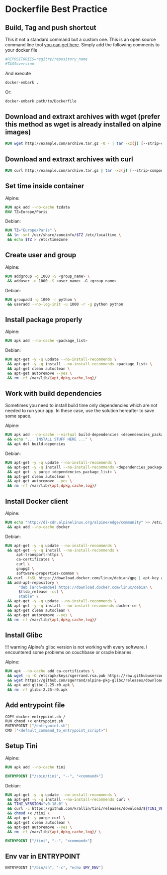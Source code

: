 # Dockerfile Best Practice

## Build, Tag and push shortcut
This it not a standard command but a custom one. This is an open source command line tool [you can get here](https://github.com/arthurmauvezin/docker-embark).
Simply add the following comments to your docker file
```bash
#REPOSITORIES=regitry/repository_name
#TAGS=version
```
And execute
```bash
docker-embark . 
```
Or:
```bash
docker-embark path/to/Dockerfile
```

## Download and extraxt archives with wget (prefer this method as wget is already installed on alpine images)
```Dockerfile
RUN wget http://example.com/archive.tar.gz -O - | tar -xz(j) [--strip-components={N}] [--directory=/my/directory/]
```

## Download and extraxt archives with curl
```Dockerfile
RUN curl http://example.com/archive.tar.gz | tar -xz(j) [--strip-components={N}] [--directory=/my/directory/]
```

## Set time inside container
Alpine:
```Dockerfile
RUN apk add --no-cache tzdata
ENV TZ=Europe/Paris
```

Debian:
```Dockerfile
RUN TZ="Europe/Paris" \
 && ln -snf /usr/share/zoneinfo/$TZ /etc/localtime \
 && echo $TZ > /etc/timezone
```

## Create user and group
Alpine:
```Dockerfile
RUN addgroup -g 1000 -S <group_name> \
 && adduser -u 1000 -S <user_name> -G <group_name>
```

Debian:
```Dockerfile
RUN groupadd -g 1000 -r python \
 && useradd --no-log-init -u 1000 -r -g python python
```

## Install package properly
Alpine:
```Dockerfile
RUN apk add --no-cache <package_list>
```

Debian:
```Dockerfile
RUN apt-get -y -q update --no-install-recommends \
 && apt-get -y -q install --no-install-recommends <package_list> \
 && apt-get clean autoclean \
 && apt-get autoremove --yes \
 && rm -rf /var/lib/{apt,dpkg,cache,log}/
```

## Work with build dependencies
Sometimes you need to install build time only dependencies which are not needed to run your app. In these case, use the solution hereafter to save some space.

Alpine:
```Dockerfile
RUN apk add --no-cache --virtual build-dependencies <dependencies_package_list> \
 && echo "... INSTALL STUFF HERE ..." \
 && apk del build-depencies
```

Debian:
```Dockerfile
RUN apt-get -y -q update --no-install-recommends \
 && apt-get -y -q install --no-install-recommends <dependencies_package_list> \
 && apt get -y purge <dependencies_package_list> \
 && apt-get clean autoclean \
 && apt-get autoremove --yes \
 && rm -rf /var/lib/{apt,dpkg,cache,log}/
```

## Install Docker client
Alpine:
```Dockerfile
RUN echo "http://dl-cdn.alpinelinux.org/alpine/edge/community" >> /etc/apk/repositories \
 && apk add --no-cache docker
```

Debian:
```Dockerfile
RUN apt-get -y -q update --no-install-recommends \
 && apt-get -y -q install --no-install-recommends \
     apt-transport-https \
     ca-certificates \
     curl \
     gnupg2 \
     software-properties-common \
 && curl -fsSL https://download.docker.com/linux/debian/gpg | apt-key add - \
 && add-apt-repository \
      "deb [arch=amd64] https://download.docker.com/linux/debian \
      $(lsb_release -cs) \
      stable" \
 && apt-get -y -q update --no-install-recommends \
 && apt-get -y -q install --no-install-recommends docker-ce \
 && apt-get clean autoclean \
 && apt-get autoremove --yes \
 && rm -rf /var/lib/{apt,dpkg,cache,log}/
```

## Install Glibc
!!! warning
    Alpine's glibc version is not working with every software. I encountered some problems on couchbase or    oracle binaries.

Alpine:
```Dockerfile
RUN apk --no-cache add ca-certificates \
 && wget -q -O /etc/apk/keys/sgerrand.rsa.pub https://raw.githubusercontent.com/sgerrand/alpine-pkg-glibc/master/sgerrand.rsa.pub \
 && wget https://github.com/sgerrand/alpine-pkg-glibc/releases/download/2.25-r0/glibc-2.25-r0.apk \
 && apk add glibc-2.25-r0.apk \
 && rm -rf glibc-2.25-r0.apk 
```

## Add entrypoint file
```bash
COPY docker-entrypoint.sh /
RUN chmod +x entrypoint.sh
ENTRYPOINT ["/entrypoint.sh"]
CMD ["<default_command_to_entrypoint_script>"]
```

## Setup Tini
Alpine:
```Dockerfile
RUN apk add --no-cache tini

ENTRYPOINT ["/sbin/tini", "--", "<command>"]
```

Debian:
```Dockerfile
RUN apt-get -y -q update --no-install-recommends \
 && apt-get -y -q install --no-install-recommends curl \
 && TINI_VERSION="v0.18.0" \
 && curl -L https://github.com/krallin/tini/releases/download/${TINI_VERSION}/tini -o /tini \
 && chmod +x /tini \
 && apt-get -y purge curl \
 && apt-get clean autoclean \
 && apt-get autoremove --yes \
 && rm -rf /var/lib/{apt,dpkg,cache,log}/ \

ENTRYPOINT ["/tini", "--", "<command>"]
```

## Env var in ENTRYPOINT
```bash
ENTRYPOINT ["/bin/sh", "-c", "echo $MY_ENV"]
```

